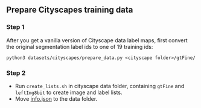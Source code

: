 ## Prepare Cityscapes training data

### Step 1

After you get a vanilla version of Cityscape data label maps, first convert the original segmentation label ids to one of 19 training ids:

```
python3 datasets/cityscapes/prepare_data.py <cityscape folder>/gtFine/
```

### Step 2

- Run `create_lists.sh` in cityscape data folder, containing `gtFine` and `leftImg8bit` to create image and label lists.
- Move [info.json](info.json) to the data folder.
